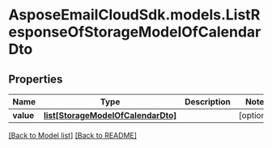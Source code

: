 # AsposeEmailCloudSdk.models.ListResponseOfStorageModelOfCalendarDto

## Properties
Name | Type | Description | Notes
------------ | ------------- | ------------- | -------------
**value** |[**list[StorageModelOfCalendarDto]**](StorageModelOfCalendarDto.md) | |[optional] 




[[Back to Model list]](Models.md) [[Back to README]](README.md)


